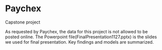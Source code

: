 # Paychex
Capstone project


As requested by Paychex, the data for this project is not allowed to be posted online.
The Powerpoint file(FinalPresentation1127.pptx) is the slides we used for final presentation. Key findings and models are summarized.
